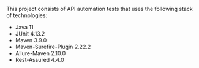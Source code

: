 This project consists of API automation tests that uses the following stack of technologies:

- Java 11
- JUnit 4.13.2
- Maven 3.9.0
- Maven-Surefire-Plugin 2.22.2
- Allure-Maven 2.10.0
- Rest-Assured 4.4.0